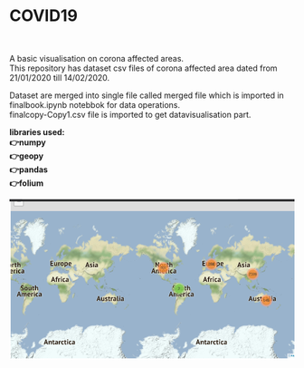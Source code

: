 <h1>COVID19</h1><br>

A basic visualisation on corona affected areas.
<br>
This repository has dataset  csv files of corona affected area dated from 21/01/2020 till 14/02/2020.
<br>

Dataset are merged into single file called merged file which is imported in finalbook.ipynb notebbok for data operations. 
<br>
finalcopy-Copy1.csv file is imported to get datavisualisation part.


<b>libraries used:<b><br>
👉numpy<br>
👉geopy<br>
👉pandas<br>
👉folium<br>
  
  ![Map](https://github.com/deepakkapse/corona_analysis/blob/master/covidpic/v1.png)
